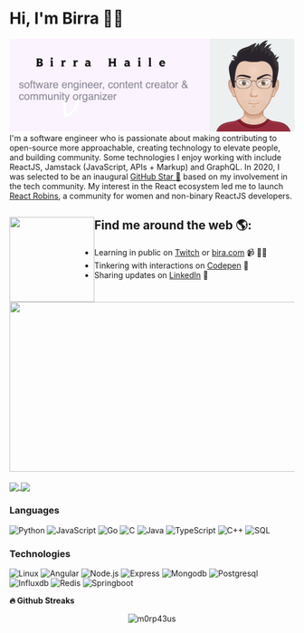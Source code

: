 # Hi, I'm Birra 👋🏾

<img src="https://raw.githubusercontent.com/birrahaile/birrahaile/master/bira.jpg" alt="banner that says Birra Haile - software engineer, content creator and community organizer alongside a cartoon illustration of Birra">
I'm a software engineer who is passionate about making contributing to open-source more approachable, creating technology to elevate people, and building community. Some technologies I enjoy working with include ReactJS, Jamstack (JavaScript, APIs + Markup) and GraphQL. In 2020, I was selected to be an inaugural <a href="https://stars.github.com/">GitHub Star 🌟</a> based on my involvement in the tech community.  My interest in the React ecosystem led me to launch <a href="https://www.reactrobins.com/">React Robins</a>, a community for women and non-binary ReactJS developers.


## Find me around the web 🌎: <a href="https://github.com/sponsors/birrahaile"><img align="left" width="150" height="150" src="https://github.com/birrahaile/birrahaile/master/birra.jpg?raw=true)"></a>
- Learning in public on <a href="https://www.twitch.tv/birrahaile">Twitch</a> or <a href="https://www.bira.com">bira.com</a> 📹 ✍🏾
- Tinkering with interactions on <a href="https://codepen.io/birrahaile"> Codepen</a> 🏓
- Sharing updates on <a href="https://www.linkedin.com/in/birra-haile-37799981/">LinkedIn</a> 💼

<p align='center'>
    <img src="https://gidigi.com/cdn/love.gif" width='1920' height='300'>
</p>

<a href="https://github-readme-stats.vercel.app/api?username=birrahaile&count_private=true&show_icons=true&theme=chartreuse-dark">
  <img align="center" src="https://github-readme-stats.vercel.app/api?username=birrahaile&bg_color=30,e96443,904e95&title_color=fff&text_color=fff" />
</a>
<a href="https://github.com/birrahaile">
  <img align="center" src="https://github-readme-stats.vercel.app/api/top-langs/?username=birrahaile&bg_color=30,e96443,904e95&title_color=fff&text_color=fff" />
</a>


### Languages

![Python](https://img.shields.io/badge/-Python-000?&logo=Python)
![JavaScript](https://img.shields.io/badge/-JavaScript-000?&logo=JavaScript)
![Go](https://img.shields.io/badge/-Go-000?&logo=Go)
![C](https://img.shields.io/badge/-C-000?&logo=C)
![Java](https://img.shields.io/badge/-Java-000?&logo=Java&logoColor=007396)
![TypeScript](https://img.shields.io/badge/-TypeScript-000?&logo=TypeScript)
![C++](https://img.shields.io/badge/-C++-000?&logo=c%2b%2b&logoColor=00599C)
![SQL](https://img.shields.io/badge/-SQL-000?&logo=MySQL)


### Technologies

![Linux](https://img.shields.io/badge/-Linux-000?&logo=Linux)
![Angular](https://img.shields.io/badge/-Angular-000?&logo=Angular)
![Node.js](https://img.shields.io/badge/-Node.js-000?&logo=node.js)
![Express](https://img.shields.io/badge/-Express-000?&logo=express)
![Mongodb](https://img.shields.io/badge/-Mongodb-000?&logo=Mongodb)
![Postgresql](https://img.shields.io/badge/-Postgresql-000?&logo=Postgresql)
![Influxdb](https://img.shields.io/badge/-Influxdb-000?&logo=Influxdb)
![Redis](https://img.shields.io/badge/-Redis-000?&logo=Redis)
![Springboot](https://img.shields.io/badge/-Springboot-000?&logo=Springboot)



<b>🔥 Github Streaks</b>
<p align="center"><img src="https://github-readme-streak-stats.herokuapp.com/?user=birrahaile&theme=black-ice&hide_border=true&stroke=0000&background=0D1117&ring=e05397&fire=e05397&currStreakLabel=e05397&bg_color=30,e96443,904e95&title_color=fff&text_color=fff" alt="m0rp43us" /></p>



